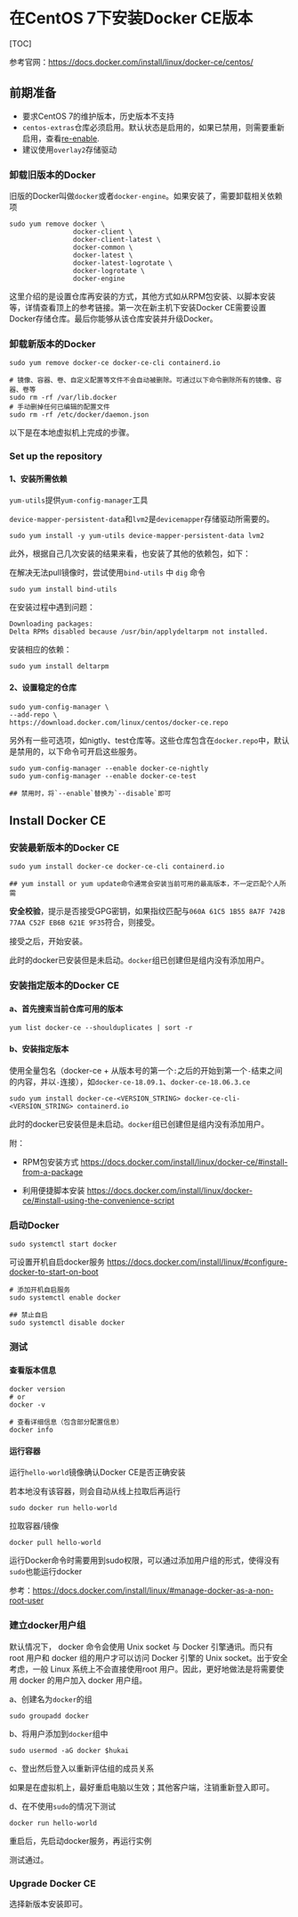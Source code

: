 # 在CentOS 7下安装Docker CE版本

[TOC]



参考官网：https://docs.docker.com/install/linux/docker-ce/centos/

## 前期准备

- 要求CentOS 7的维护版本，历史版本不支持
- `centos-extras`仓库必须启用。默认状态是启用的，如果已禁用，则需要重新启用，查看[re-enable](https://wiki.centos.org/AdditionalResources/Repositories). 
- 建议使用`overlay2`存储驱动

### 卸载旧版本的Docker

旧版的Docker叫做`docker`或者`docker-engine`。如果安装了，需要卸载相关依赖项

```shell
sudo yum remove docker \
				docker-client \
				docker-client-latest \
				docker-common \
				docker-latest \
				docker-latest-logrotate \
				docker-logrotate \
				docker-engine
```

这里介绍的是设置仓库再安装的方式，其他方式如从RPM包安装、以脚本安装等，详情查看顶上的参考链接。第一次在新主机下安装Docker CE需要设置Docker存储仓库。最后你能够从该仓库安装并升级Docker。

### 卸载新版本的Docker

```shell
sudo yum remove docker-ce docker-ce-cli containerd.io

# 镜像、容器、卷、自定义配置等文件不会自动被删除。可通过以下命令删除所有的镜像、容器、卷等
sudo rm -rf /var/lib.docker
# 手动删掉任何已编辑的配置文件
sudo rm -rf /etc/docker/daemon.json
```

以下是在本地虚拟机上完成的步骤。

### Set up the repository

#### 1、安装所需依赖

`yum-utils`提供`yum-config-manager`工具

`device-mapper-persistent-data`和`lvm2`是`devicemapper`存储驱动所需要的。

```shell
sudo yum install -y yum-utils device-mapper-persistent-data lvm2
```

此外，根据自己几次安装的结果来看，也安装了其他的依赖包，如下：

在解决无法pull镜像时，尝试使用`bind-utils` 中 `dig` 命令

```shell
sudo yum install bind-utils
```

在安装过程中遇到问题：

```shell
Downloading packages:
Delta RPMs disabled because /usr/bin/applydeltarpm not installed.
```

安装相应的依赖：   

```shell
sudo yum install deltarpm
```

 

#### 2、设置稳定的仓库

```shell
sudo yum-config-manager \
--add-repo \ 
https://download.docker.com/linux/centos/docker-ce.repo
```

 

另外有一些可选项，如nigtly、test仓库等。这些仓库包含在`docker.repo`中，默认是禁用的，以下命令可开启这些服务。

```shell
sudo yum-config-manager --enable docker-ce-nightly
sudo yum-config-manager --enable docker-ce-test

## 禁用时，将`--enable`替换为`--disable`即可
```



## Install Docker CE

### 安装最新版本的Docker CE

```shell
sudo yum install docker-ce docker-ce-cli containerd.io

## yum install or yum update命令通常会安装当前可用的最高版本，不一定匹配个人所需
```



**安全校验**，提示是否接受GPG密钥，如果指纹匹配与`060A 61C5 1B55 8A7F 742B 77AA C52F EB6B 621E 9F35`符合，则接受。

接受之后，开始安装。

此时的docker已安装但是未启动。`docker`组已创建但是组内没有添加用户。

### 安装指定版本的Docker CE

#### a、首先搜索当前仓库可用的版本

```shell
yum list docker-ce --shoulduplicates | sort -r
```

#### b、安装指定版本

使用全量包名（docker-ce + 从版本号的第一个`:`之后的开始到第一个`-`结束之间的内容，并以`-`连接），如`docker-ce-18.09.1`、`docker-ce-18.06.3.ce`

```shell
sudo yum install docker-ce-<VERSION_STRING> docker-ce-cli-<VERSION_STRING> containerd.io
```

此时的docker已安装但是未启动。`docker`组已创建但是组内没有添加用户。

附：

- RPM包安装方式 https://docs.docker.com/install/linux/docker-ce/#install-from-a-package

- 利用便捷脚本安装 https://docs.docker.com/install/linux/docker-ce/#install-using-the-convenience-script



### 启动Docker

```shell
sudo systemctl start docker
```



可设置开机自启docker服务 https://docs.docker.com/install/linux/#configure-docker-to-start-on-boot

```shell
# 添加开机自启服务
sudo systemctl enable docker

## 禁止自启
sudo systemctl disable docker
```



### 测试

#### 查看版本信息

```shell
docker version
# or
docker -v

# 查看详细信息（包含部分配置信息）
docker info
```



#### 运行容器

运行`hello-world`镜像确认Docker CE是否正确安装

若本地没有该容器，则会自动从线上拉取后再运行  

```shell
sudo docker run hello-world
```

拉取容器/镜像

```shell
docker pull hello-world
```

运行Docker命令时需要用到sudo权限，可以通过添加用户组的形式，使得没有`sudo`也能运行docker

参考：https://docs.docker.com/install/linux/#manage-docker-as-a-non-root-user

### 建立docker用户组

默认情况下， docker 命令会使用 Unix socket 与 Docker 引擎通讯。而只有 root 用户和 docker 组的用户才可以访问 Docker 引擎的 Unix socket。出于安全考虑，一般 Linux 系统上不会直接使用root 用户。因此，更好地做法是将需要使用 docker 的用户加入 docker 用户组。  

a、创建名为`docker`的组

```shell
sudo groupadd docker
```

b、将用户添加到`docker`组中

```shell
sudo usermod -aG docker $hukai
```

c、登出然后登入以重新评估组的成员关系

如果是在虚拟机上，最好重启电脑以生效；其他客户端，注销重新登入即可。

d、在不使用`sudo`的情况下测试

```shell
docker run hello-world
```

重启后，先启动docker服务，再运行实例

测试通过。

### Upgrade Docker CE

选择新版本安装即可。





